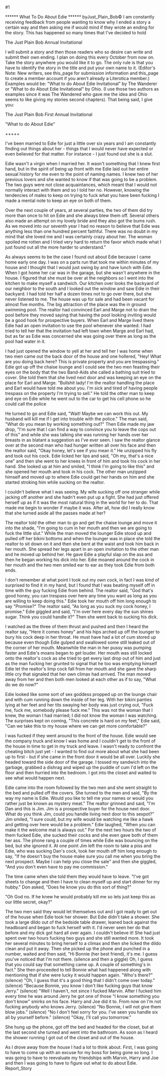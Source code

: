 #1 

 

 ****** What To Do About Edie ****** byJust_Plain_Bob© I am constantly receiving feedback from people wanting to know why I ended a story a certain way and then asking me if would mind if they wrote an ending for the story. This has happened so many times that I've decided to hold 

 The Just Plain Bob Annual Invitational 

 I will submit a story and then those readers who so desire can write and submit their own ending. I plan on doing this every October from now on. Take the story anywhere you would like it to go. The only rule is that you have to identify the story in the title and put your own name to it. (Editor's Note: New writers, see this_page for submission information and this_page to create a member account if you aren't already a Literotica member.) Examples would be: "What to do About Edie Invitational" by The Wanderer or "What to do About Edie Invitational" by Ohio. (I use those two authors as examples since it was The Wandered who gave me the idea and Ohio seems to like giving my stories second chapters). That being said, I give you: 

 The Just Plain Bob First Annual Invitational 

 "What to do About Edie" 

 +++++ 

 I've been married to Edie for just a little over six years and I am constantly finding out things about her - things that I would never have expected or even believed for that matter. For instance - I just found out she is a slut. 

 Edie wasn't a virgin when I married her. It wasn't something that I knew first hand, but in the spirit of being up front with me Edie laid out her entire sexual history for me even to the point of naming names. I knew two of her previous lovers and she wanted to know if that was going to be a problem. The two guys were not close acquaintances, which meant that I would not normally interact with them and so I told her no. However, knowing the tendencies of males to keep on trying to fuck what you have been fucking I made a mental note to keep an eye on both of them. 

 Over the next couple of years, at several parties, the two of them did try more than once to hit on Edie and she always blew them off. Several others also made an attempt on my lovely bride and they also got the bums rush. As we moved into our seventh year I had no reason to believe that Edie was anything less than one hundred percent faithful. There was no doubt in my mind that she loved me and I was certainly crazy about her. The woman spoiled me rotten and I tried very hard to return the favor which made what I just found out all the more harder to understand." 

 As always seems to be the case I found out about Edie because I came home early one day. I was on a parts run that took me within minutes of my house and I thought that I would just swing by and have lunch with Edie. When I got home her car was in the garage, but she wasn't anywhere in the house. I figured that she must be over at the neighbors so I went into the kitchen to make myself a sandwich. Our kitchen over looks the backyard of our neighbor to the south and I looked out the window and saw Edie in their backyard. I had told her half a dozen times not to go over there, but she never listened to me. The house was up for sale and had been vacant for almost five months. The big attraction of the place was the in ground swimming pool. The realtor had convinced Earl and Marge not to drain the pool before they moved saying that having the pool looking inviting would be a good hook for prospective buyers. When Earl and Marge lived there Edie had an open invitation to use the pool whenever she wanted. I had tried to tell her that the invitation had left town when Marge and Earl had, but as far as Edie was concerned she was going over there as long as the pool had water in it. 

 I had just opened the window to yell at her and tell her I was home when two men came out the back door of the house and one hollered, "Hey! What are you doing back here? This is private property and you are trespassing." Edie got up off the chaise lounge and I could see the two men feasting their eyes on the body that the two Band-Aids she called a bathing suit tried to cover. She told them that she lived next door and was keeping an eye on the place for Earl and Marge. "Bullshit lady! I'm the realtor handling the place and Earl would have told me about you. I'm sick and tired of having people trespass on the property I'm trying to sell." He told the other man to keep and eye on Edie while he went out to the car to get his cell phone so he could call the police 

 He turned to go and Edie said, "Wait! Maybe we can work this out. My husband will kill me if I get into trouble with the police." The man said, "What do you mean by working something out?" Then Edie made my jaw drop, "I'm sure that I can find a way to convince you to leave the cops out of this" and while she was talking she was running her hands over her breasts in as blatant a suggestion as I've ever seen. I saw the realtor glance over at the second man who had hunger written all over his face and then the realtor said, "Okay honey, let's see if you mean it." He unzipped his fly and took out his cock. Edie licked her lips and said, "Oh my, that's a nice one" and then she went to her knees in front of him and took his cock in her hand. She looked up at him and smiled, "I think I'm going to like this" and she opened her mouth and took in his cock. The other man unzipped himself and moved up to where Edie could get her hands on him and she started stroking him while sucking on the realtor. 

 I couldn't believe what I was seeing. My wife sucking off one stranger while jacking off another and she hadn't even put up a fight. She had just offered herself up as if it was the most natural thing in the world for her to do. That made me begin to wonder if maybe it was. After all, how did I really know that she turned aside all the passes made at her? 

 The realtor told the other man to go and get the chaise lounge and move it into the shade, "I'm going to cum in her mouth and then we are going to fuck the little slut." While the man moved the lounger Edie stood up and pulled off her bikini bottoms and when the lounger was in place she told the realtor to sit down on it and then she bent at the waist and took him back in her mouth. She spread her legs apart in an open invitation to the other man and he moved up behind her. He gave Edie a playful slap on the ass and then he began working his dick into her. Edie moaned around the cock in her mouth and the two men smiled ear to ear as they took Edie from both ends. 

 I don't remember at what point I took out my own cock, in fact I was kind of surprised to find it in my hand, but I found that I was beating myself off in time with the guy fucking Edie from behind. The realtor said, "God that's good honey, you can trespass over here any time you want as long as you are willing to keep doing this." Edie took her mouth off him long enough to say "Promise?" The realtor said, "As long as you suck my cock honey, I promise." Edie giggled and said, "I'm over here every day the sun shines sugar. Think you could handle it?" Then she went back to sucking his dick. 

 I watched as the three of them thrust and pushed and then I heard the realtor say, "Here it comes honey" and his hips arched up off the lounger to bury his cock deep in her throat. He must have had a lot of cum stored up because even though Edie gulped and swallowed some still leaked out of the corner of her mouth. Meanwhile the man in her pussy was pumping faster and Edie's moans began to get louder. Her mouth was still locked onto the realtor's cock as she tried to get every last drop out of him and just as the man fucking her grunted to signal that he too was emptying himself Edie let the realtor's limp cock fall from her mouth and she gave the sharp little cry that signaled that her own climax had arrived. The man moved away from her and then both men looked at each other as if to say, "What do we do now?" 

 Edie looked like some sort of sex goddess propped up on the lounge chair and with cum running down the inside of her leg. With her bikini panties lying at her feet and her tits swaying her body was just crying out, "Fuck me, fuck me, somebody please fuck me." This was not the woman that I knew, the woman I had married; I did not know the woman I was watching. The surprises kept on coming, "This concrete is hard on my feet," Edie said, "Can we take this to my house where we can get more comfortable?" 

 I was fucked if they went around to the front of the house. Edie would see the company truck and know I was home and I couldn't get to the front of the house in time to get in my truck and leave. I wasn't ready to confront the cheating bitch just yet - I wanted to find out more about what she had been up to first - but if she came in the front door it would be all over. Luckily she headed toward the side door of the garage. I tossed my sandwich into the garbage, grabbed a dishrag and wiped up the puddle of cum I'd left on the floor and then hurried into the bedroom. I got into the closet and waited to see what would happen next. 

 Edie came into the room followed by the two men and she went straight to the bed and pulled off the covers. She turned to the men and said, "By the way my name is Edie. Would you like to tell me your names or would you rather just be known as mystery meat." The realtor grinned and said, "I'm Dan and this is Jim. Jim is a prospective buyer for the house next door. What do you think Jim, could you handle living next door to this sexpot?" Jim smiled, "I sure could, but my wife would be watching me like a hawk and getting over here would be a problem." Edie laughed, "When you can make it the welcome mat is always out." For the next two hours the two of them fucked Edie, she sucked their cocks and she even gave both of them her ass. The phone rang a couple of times while Edie was bouncing on the bed, but she ignored it. At one point Jim left the room to take a piss and Edie, who was sucking Dan's cock, took her mouth off him long enough to say, "If he doesn't buy the house make sure you call me when you bring the next prospect. Maybe I can help you close the sale" and then she giggled, "And you don't even have to pay me commission." 

 The time came when she told them they would have to leave. "I've got sheets to change and then I have to clean myself up and start dinner for my hubby." Don asked, "Does he know you do this sort of thing?" 

 "Oh God no. If he knew he would probably kill me so lets just keep this as our little secret, okay?" 

 The two men said they would let themselves out and I got ready to get out of the house when Edie took her shower. But Edie didn't take a shower. She took a large dildo out of the bedside table drawer, leaned back against the headboard and began to fuck herself with it. I'd never seen her do that before and my dick got hard all over again. I couldn't believe it! She had just spent over two hours fucking two guys and she still wanted more. It took her several minutes to bring herself to a climax and then she licked the dildo clean and put it away. Then she picked up the phone and punched in a number, waited and then said, "Hi Bonnie (her best friend), it's me. I guess you've noticed that I'm not there. (silence and then a giggle) Oh, I guess that you could say that something came up. A couple of something's in fact." She then proceeded to tell Bonnie what had happened along with mentioning that if she were lucky it would happen again. "Who's there?" (silence) "Oh, I guess that it's a good thing that I didn't come over today." (silence) "Because Bonnie, you know I don't like fucking guys that know Jerry." (silence) "Well I haven't, not since I fucked Marvin. After I fucked him every time he was around Jerry he got one of those "I know something you don't know" smirks on his face. Harry and Joe did it to. From now on I'm not fucking anybody who knows Jerry. (silence) "No Bonnie, I will not give them blow jobs." (silence) "No I don't feel sorry for you. I've seen you handle six all by yourself before." (silence) "Okay, I'll call you tomorrow." 

 She hung up the phone, got off the bed and headed for the closet, but at the last second she turned and went into the bathroom. As soon as I heard the shower running I got out of the closet and out of the house. 

 As I drove away from the house I had a lot to think about. First, I was going to have to come up with an excuse for my boss for being gone so long. I was going to have to reevaluate my friendships with Marvin, Harry and Joe and then I was going to have to figure out what to do about Edie. Report_Story 
